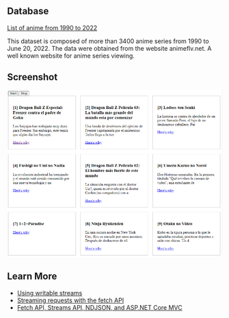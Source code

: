 ## Database

[List of anime from 1990 to 2022](https://www.kaggle.com/datasets/danielalbarracinm/list-of-anime-from-1990-to-2022?resource=download)

This dataset is composed of more than 3400 anime series from 1990 to June 20, 2022. The data were obtained from the website animeflv.net. A well known website for anime series viewing.

## Screenshot

<img src="img.PNG">

## Learn More

- [Using writable streams](https://developer.mozilla.org/en-US/docs/Web/API/Streams_API/Using_writable_streams)
- [Streaming requests with the fetch API](https://developer.chrome.com/articles/fetch-streaming-requests/)
- [Fetch API, Streams API, NDJSON, and ASP.NET Core MVC](https://www.tpeczek.com/2019/04/fetch-api-streams-api-ndjson-and-aspnet.html)
